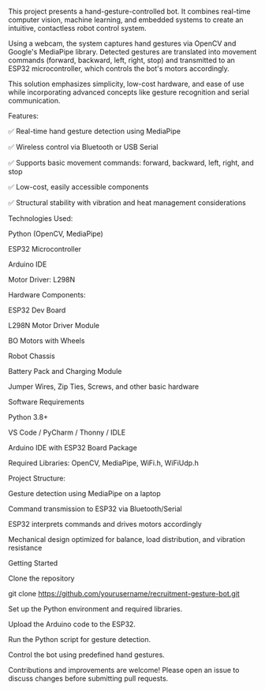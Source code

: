 This project presents a hand-gesture-controlled bot. It combines real-time computer vision, machine learning, and embedded systems to create an intuitive, contactless robot control system.

Using a webcam, the system captures hand gestures via OpenCV and Google's MediaPipe library. Detected gestures are translated into movement commands (forward, backward, left, right, stop) and transmitted to an ESP32 microcontroller, which controls the bot's motors accordingly.

This solution emphasizes simplicity, low-cost hardware, and ease of use while incorporating advanced concepts like gesture recognition and serial communication.

Features:

✅ Real-time hand gesture detection using MediaPipe

✅ Wireless control via Bluetooth or USB Serial

✅ Supports basic movement commands: forward, backward, left, right, and stop

✅ Low-cost, easily accessible components

✅ Structural stability with vibration and heat management considerations


Technologies Used:

Python (OpenCV, MediaPipe)

ESP32 Microcontroller

Arduino IDE

Motor Driver: L298N


Hardware Components:

ESP32 Dev Board

L298N Motor Driver Module

BO Motors with Wheels

Robot Chassis

Battery Pack and Charging Module

Jumper Wires, Zip Ties, Screws, and other basic hardware

Software Requirements

Python 3.8+

VS Code / PyCharm / Thonny / IDLE

Arduino IDE with ESP32 Board Package

Required Libraries: OpenCV, MediaPipe, WiFi.h, WiFiUdp.h


Project Structure:

Gesture detection using MediaPipe on a laptop

Command transmission to ESP32 via Bluetooth/Serial

ESP32 interprets commands and drives motors accordingly

Mechanical design optimized for balance, load distribution, and vibration resistance

Getting Started

Clone the repository

git clone https://github.com/yourusername/recruitment-gesture-bot.git

Set up the Python environment and required libraries.

Upload the Arduino code to the ESP32.

Run the Python script for gesture detection.

Control the bot using predefined hand gestures.



Contributions and improvements are welcome! Please open an issue to discuss changes before submitting pull requests.
